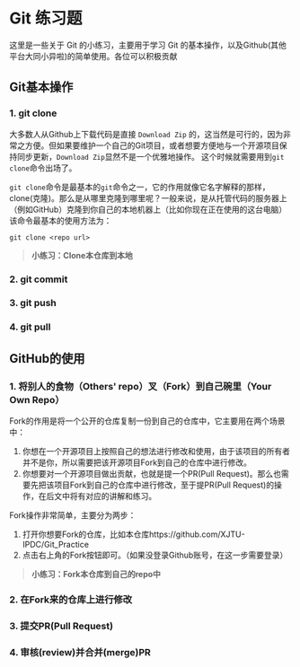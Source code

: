 # Git 练习题
这里是一些关于 Git 的小练习，主要用于学习 Git 的基本操作，以及Github(其他平台大同小异啦)的简单使用。各位可以积极贡献

## Git基本操作

### 1. git clone

大多数人从Github上下载代码是直接 `Download Zip` 的，这当然是可行的，因为非常之方便。但如果要维护一个自己的Git项目，或者想要方便地与一个开源项目保持同步更新，`Download Zip`显然不是一个优雅地操作。
这个时候就需要用到`git clone`命令出场了。

`git clone`命令是最基本的`git`命令之一，它的作用就像它名字解释的那样，clone(克隆)。那么是从哪里克隆到哪里呢？一般来说，是从托管代码的服务器上（例如GitHub）克隆到你自己的本地机器上（比如你现在正在使用的这台电脑）
该命令最基本的使用方法为：
```
git clone <repo url>
```
> **小练习：Clone本仓库到本地**

### 2. git commit

### 3. git push

### 4. git pull



## GitHub的使用

### 1. 将别人的食物（Others' repo）叉（Fork）到自己碗里（Your Own Repo）

Fork的作用是将一个公开的仓库复制一份到自己的仓库中，它主要用在两个场景中：
1. 你想在一个开源项目上按照自己的想法进行修改和使用，由于该项目的所有者并不是你，所以需要把该开源项目Fork到自己的仓库中进行修改。
2. 你想要对一个开源项目做出贡献，也就是提一个PR(Pull Request)。那么也需要先把该项目Fork到自己的仓库中进行修改，至于提PR(Pull Request)的操作，在后文中将有对应的讲解和练习。

Fork操作非常简单，主要分为两步：
1. 打开你想要Fork的仓库，比如本仓库https://github.com/XJTU-IPDC/Git_Practice
2. 点击右上角的Fork按钮即可。（如果没登录Github账号，在这一步需要登录）

> **小练习：Fork本仓库到自己的repo中**

### 2. 在Fork来的仓库上进行修改

### 3. 提交PR(Pull Request)

### 4. 审核(review)并合并(merge)PR
